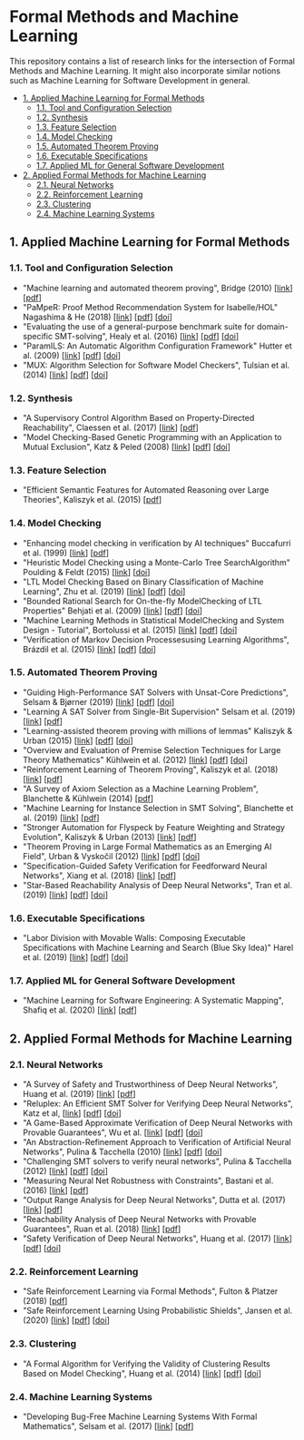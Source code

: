 # Formal Methods and Machine Learning

This repository contains a list of research links for the intersection
of Formal Methods and Machine Learning.
It might also incorporate similar notions such as
Machine Learning for Software Development in general.

<!-- TOC depthFrom:2 depthTo:4 -->

- [1. Applied Machine Learning for Formal Methods](#1-applied-machine-learning-for-formal-methods)
  - [1.1. Tool and Configuration Selection](#11-tool-and-configuration-selection)
  - [1.2. Synthesis](#12-synthesis)
  - [1.3. Feature Selection](#13-feature-selection)
  - [1.4. Model Checking](#14-model-checking)
  - [1.5. Automated Theorem Proving](#15-automated-theorem-proving)
  - [1.6. Executable Specifications](#16-executable-specifications)
  - [1.7. Applied ML for General Software Development](#17-applied-ml-for-general-software-development)
- [2. Applied Formal Methods for Machine Learning](#2-applied-formal-methods-for-machine-learning)
  - [2.1. Neural Networks](#21-neural-networks)
  - [2.2. Reinforcement Learning](#22-reinforcement-learning)
  - [2.3. Clustering](#23-clustering)
  - [2.4. Machine Learning Systems](#24-machine-learning-systems)

<!-- /TOC -->

## 1. Applied Machine Learning for Formal Methods

### 1.1. Tool and Configuration Selection

- "Machine learning and automated theorem proving",
  Bridge (2010)
  [[link](https://www.cl.cam.ac.uk/techreports/UCAM-CL-TR-792.html)]
  [[pdf](https://www.cl.cam.ac.uk/techreports/UCAM-CL-TR-792.pdf)]
- "PaMpeR: Proof Method Recommendation System for Isabelle/HOL"
  Nagashima & He (2018)
  [[link](https://dl.acm.org/doi/abs/10.1145/3238147.3238210)]
  [[pdf](https://arxiv.org/pdf/1806.07239)]
  [[doi](https://doi.org/10.1145/3238147.3238210)]
- "Evaluating the use of a general-purpose benchmark suite for domain-specific
  SMT-solving",
  Healy et al. (2016)
  [[link](https://dl.acm.org/doi/abs/10.1145/2851613.2851975)]
  [[pdf](http://mural.maynoothuniversity.ie/10223/1/JP-Evaluating-2016.pdf)]
  [[doi](https://doi.org/10.1145/2851613.2851975)]
- "ParamILS: An Automatic Algorithm Configuration Framework"
  Hutter et al. (2009)
  [[link](https://www.jair.org/index.php/jair/article/view/10628)]
  [[pdf](https://www.jair.org/index.php/jair/article/download/10628/25415/)]
  [[doi](https://doi.org/10.1613/jair.2861)]
- "MUX: Algorithm Selection for Software Model Checkers",
  Tulsian et al. (2014)
  [[link](https://dl.acm.org/doi/abs/10.1145/2597073.2597080)]
  [[pdf](https://www.researchgate.net/profile/Varun_Tulsian/publication/265416309_MUX_Algorithm_Selection_for_Software_Model_Checkers/links/540eab3c0cf2f2b29a3a91a9.pdf)]
  [[doi](https://doi.org/10.1145/2597073.2597080)]

### 1.2. Synthesis

- "A Supervisory Control Algorithm Based on Property-Directed Reachability",
  Claessen et al. (2017)
  [[link](https://arxiv.org/abs/1711.06501)]
  [[pdf](https://arxiv.org/pdf/1711.06501)]
- "Model Checking-Based Genetic Programming with an Application to
  Mutual Exclusion",
  Katz & Peled (2008)
  [[link](https://link.springer.com/chapter/10.1007/978-3-540-78800-3_11)]
  [[pdf](https://link.springer.com/content/pdf/10.1007/978-3-540-78800-3_11.pdf)]
  [[doi](https://doi.org/10.1007/978-3-540-78800-3_11)]

### 1.3. Feature Selection

- "Efficient Semantic Features for Automated Reasoning over Large Theories",
  Kaliszyk et al. (2015)
  [[pdf](https://repository.ubn.ru.nl/bitstream/handle/2066/143635/143635.pdf)]

### 1.4. Model Checking

- "Enhancing model checking in verification by AI techniques"
  Buccafurri et al. (1999)
  [[link](https://www.sciencedirect.com/science/article/pii/S0004370299000399)]
  [[pdf](https://www.sciencedirect.com/science/article/pii/S0004370299000399/pdf?md5=50a73104607ae4fe280b602eb3fab87e&pid=1-s2.0-S0004370299000399-main.pdf&_valck=1)]
- "Heuristic Model Checking using a Monte-Carlo Tree SearchAlgorithm"
  Poulding & Feldt (2015)
  [[link](https://dl.acm.org/doi/abs/10.1145/2739480.2754767)]
  [[doi](https://doi.org/10.1145/2739480.2754767)]
- "LTL Model Checking Based on Binary Classification of Machine Learning",
  Zhu et al. (2019)
  [[link](https://ieeexplore.ieee.org/document/8845603)]
  [[pdf](https://ieeexplore.ieee.org/stamp/stamp.jsp?tp=&arnumber=8845603)]
  [[doi](https://doi.org/10.1109/ACCESS.2019.2942762)]
- "Bounded Rational Search for On-the-fly ModelChecking of LTL Properties"
  Behjati et al. (2009)
  [[link](https://link.springer.com/chapter/10.1007/978-3-642-11623-0_17)]
  [[pdf](https://www.researchgate.net/profile/Razieh_Behjati/publication/220843703_Bounded_Rational_Search_for_On-the-Fly_Model_Checking_of_LTL_Properties/links/54f23ce60cf2b36214afee38/Bounded-Rational-Search-for-On-the-Fly-Model-Checking-of-LTL-Properties.pdf)]
  [[doi](https://doi.org/10.1007/978-3-642-11623-0_17)]
- "Machine Learning Methods in Statistical ModelChecking and System Design -
   Tutorial",
  Bortolussi et al. (2015)
  [[link](https://link.springer.com/chapter/10.1007/978-3-319-23820-3_23)]
  [[pdf](https://arts.units.it/retrieve/handle/11368/2860877/69589/RV2015_tutorial-post.pdf)]
  [[doi](https://doi.org/10.1007/978-3-319-23820-3_23)]
- "Verification of Markov Decision Processesusing Learning Algorithms",
  Brázdil et al. (2015)
  [[link](https://link.springer.com/chapter/10.1007/978-3-319-11936-6_8)]
  [[pdf](https://arxiv.org/pdf/1402.2967.pdf)]
  [[doi](https://doi.org/10.1007/978-3-319-11936-6_8)]

### 1.5. Automated Theorem Proving

- "Guiding High-Performance SAT Solvers with Unsat-Core Predictions",
  Selsam & Bjørner (2019)
  [[link](https://link.springer.com/chapter/10.1007/978-3-030-24258-9_24)]
  [[pdf](https://arxiv.org/pdf/1903.04671)]
  [[doi](https://doi.org/10.1007/978-3-030-24258-9_24)]
- "Learning A SAT Solver from Single-Bit Supervision"
  Selsam et al. (2019)
  [[link](https://arxiv.org/abs/1802.03685)]
  [[pdf](https://arxiv.org/pdf/1802.03685)]
- "Learning-assisted theorem proving with millions of lemmas"
  Kaliszyk & Urban (2015)
  [[link](https://www.sciencedirect.com/science/article/pii/S074771711400100X)]
  [[pdf](https://www.sciencedirect.com/science/article/pii/S074771711400100X)]
  [[doi](https://doi.org/10.1016/j.jsc.2014.09.032)]
- "Overview and Evaluation of Premise Selection Techniques for
  Large Theory Mathematics"
  Kühlwein et al. (2012)
  [[link](https://link.springer.com/chapter/10.1007/978-3-642-31365-3_30)]
  [[pdf](http://grid01.ciirc.cvut.cz/~mptp/premisealgos.pdf)]
  [[doi](https://doi.org/10.1007/978-3-642-31365-3_30)]
- "Reinforcement Learning of Theorem Proving",
  Kaliszyk et al. (2018)
  [[link](http://papers.nips.cc/paper/8098-reinforcement-learning-of-theorem-proving)]
  [[pdf](https://papers.nips.cc/paper/8098-reinforcement-learning-of-theorem-proving.pdf)]
- "A Survey of Axiom Selection as a Machine Learning Problem",
  Blanchette & Kühlwein (2014)
  [[pdf](https://www.cs.vu.nl/~jbe248/axiom_sel.pdf)]
- "Machine Learning for Instance Selection in SMT Solving",
  Blanchette et al. (2019)
  [[link](https://hal.archives-ouvertes.fr/hal-02381430/)]
  [[pdf](https://hal.archives-ouvertes.fr/hal-02381430/file/paper.pdf)]
- "Stronger Automation for Flyspeck by Feature Weighting and Strategy Evolution",
  Kaliszyk & Urban (2013)
  [[link](https://hdl.handle.net/2066/119984)]
  [[pdf](https://repository.ubn.ru.nl/bitstream/handle/2066/119984/119984.pdf)]
- "Theorem Proving in Large Formal Mathematics as an Emerging AI Field",
  Urban & Vyskočil (2012)
  [[link](https://link.springer.com/chapter/10.1007/978-3-642-36675-8_13)]
  [[pdf](https://arxiv.org/pdf/1209.3914)]
  [[doi](https://doi.org/10.1007/978-3-642-31365-3_30)]
- "Specification-Guided Safety Verification for Feedforward Neural Networks",
  Xiang et al. (2018)
  [[link](https://arxiv.org/abs/1812.06161)]
  [[pdf](https://arxiv.org/pdf/1812.06161)]
- "Star-Based Reachability Analysis of Deep Neural Networks",
  Tran et al. (2019)
  [[link](https://link.springer.com/chapter/10.1007/978-3-030-30942-8_39)]
  [[pdf](https://www.researchgate.net/profile/Dung_Tran10/publication/333759458_Star-Based_Reachability_Analysis_of_Deep_Neural_Networks/links/5d04f416a6fdcc39f11ca50c/Star-Based-Reachability-Analysis-of-Deep-Neural-Networks.pdf)]
  [[doi](https://doi.org/10.1007/978-3-030-30942-8_39)]

### 1.6. Executable Specifications

- "Labor Division with Movable Walls: Composing Executable Specifications with
  Machine Learning and Search (Blue Sky Idea)"
  Harel et al. (2019)
  [[link](https://www.aaai.org/ojs/index.php/AAAI/article/view/5048)]
  [[pdf](https://www.aaai.org/ojs/index.php/AAAI/article/view/5048/4921)]
  [[doi](https://doi.org/10.1609/aaai.v33i01.33019770)]

### 1.7. Applied ML for General Software Development

- "Machine Learning for Software Engineering: A Systematic Mapping",
  Shafiq et al. (2020)
  [[link](https://arxiv.org/abs/2005.13299)]
  [[pdf](https://arxiv.org/pdf/2005.13299)]

## 2. Applied Formal Methods for Machine Learning

### 2.1. Neural Networks

- "A Survey of Safety and Trustworthiness of Deep Neural Networks",
  Huang et al. (2019)
  [[link](https://arxiv.org/abs/1812.08342)]
  [[pdf](https://arxiv.org/pdf/1812.08342)]
- "Reluplex: An Efficient SMT Solver for Verifying Deep Neural Networks",
  Katz et al,
  [[link](https://link.springer.com/chapter/10.1007/978-3-319-63387-9_5)]
  [[pdf](https://arxiv.org/pdf/1702.01135.pdf)]
  [[doi](https://doi.org/10.1007/978-3-319-63387-9_5)]
- "A Game-Based Approximate Verification of Deep Neural Networks with
  Provable Guarantees",
  Wu et al.
  [[link](https://www.sciencedirect.com/science/article/pii/S0304397519304426)]
  [[pdf](https://arxiv.org/pdf/1807.03571)]
  [[doi](https://doi.org/10.1016/j.tcs.2019.05.046)]
- "An Abstraction-Refinement Approach to Verification of
  Artificial Neural Networks",
  Pulina & Tacchella (2010)
  [[link](https://link.springer.com/chapter/10.1007/978-3-642-14295-6_24)]
  [[pdf](https://link.springer.com/content/pdf/10.1007/978-3-642-14295-6_24.pdf)]
  [[doi](https://doi.org/10.1007/978-3-642-14295-6_24)]
- "Challenging SMT solvers to verify neural networks",
  Pulina & Tacchella (2012)
  [[link](https://content.iospress.com/articles/ai-communications/aic525)]
  [[pdf](http://citeseerx.ist.psu.edu/viewdoc/download?doi=10.1.1.866.7776&rep=rep1&type=pdf)]
  [[doi](https://doi.org/10.3233/AIC-2012-0525)]
- "Measuring Neural Net Robustness with Constraints",
  Bastani et al. (2016)
  [[link](http://papers.nips.cc/paper/6339-measuring-neural-net-robustness-with-constraints)]
  [[pdf](http://papers.nips.cc/paper/6339-measuring-neural-net-robustness-with-constraints.pdf)]
- "Output Range Analysis for Deep Neural Networks",
  Dutta et al. (2017)
  [[link](https://arxiv.org/abs/1709.09130)]
  [[pdf](https://arxiv.org/pdf/1709.09130)]
- "Reachability Analysis of Deep Neural Networks with Provable Guarantees",
  Ruan et al. (2018)
  [[link](https://arxiv.org/abs/1805.02242)]
  [[pdf](https://arxiv.org/pdf/1805.02242)]
- "Safety Verification of Deep Neural Networks",
  Huang et al. (2017)
  [[link](https://link.springer.com/chapter/10.1007/978-3-319-63387-9_1)]
  [[pdf](https://arxiv.org/pdf/1610.06940.pdf)]
  [[doi](https://doi.org/10.1007/978-3-319-63387-9_1)]

### 2.2. Reinforcement Learning

- "Safe Reinforcement Learning via Formal Methods",
  Fulton & Platzer (2018)
  [[pdf](http://www.cs.cmu.edu/~aplatzer/pub/SafeRL.pdf)]
- "Safe Reinforcement Learning Using Probabilistic Shields",
  Jansen et al. (2020)
  [[link](https://drops.dagstuhl.de/opus/volltexte/2020/12815/)]
  [[pdf](https://drops.dagstuhl.de/opus/volltexte/2020/12815/pdf/LIPIcs-CONCUR-2020-3.pdf)]
  [[doi](https://doi.org/10.4230/LIPIcs.CONCUR.2020.3)]

### 2.3. Clustering

- "A Formal Algorithm for Verifying the Validity of Clustering Results Based
  on Model Checking",
  Huang et al. (2014)
  [[link](https://journals.plos.org/plosone/article?id=10.1371/journal.pone.0090109)]
  [[pdf](https://journals.plos.org/plosone/article/file?id=10.1371/journal.pone.0090109&type=printable)]
  [[doi](https://doi.org/10.1371/journal.pone.0090109)]

### 2.4. Machine Learning Systems

- "Developing Bug-Free Machine Learning Systems With Formal Mathematics",
  Selsam et al. (2017)
  [[link](https://arxiv.org/abs/1706.08605)]
  [[pdf](https://arxiv.org/pdf/1706.08605)]
